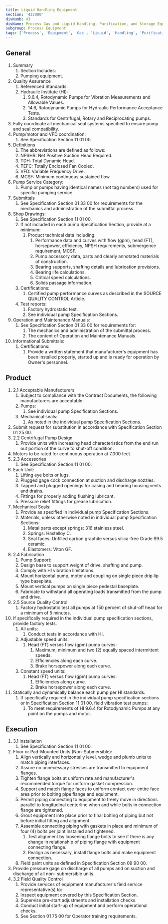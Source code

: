 ```yaml
---
title: Liquid Handling Equipment
section: '432000'
divNumb: 43
divName: Process Gas and Liquid Handling, Purification, and Storage Equipment
subgroup: Process Equipment
tags: ['Process', 'Equipment', 'Gas', 'Liquid', 'Handling', 'Purification', 'Storage']
---
```


## General

1. Summary
   1. Section Includes:
	1. Pumping equipment.
2. Quality Assurance
   1. Referenced Standards:
	1. Hydraulic Institute (HI):
		1. 9.6.4, Rotodynamic Pumps for Vibration Measurements and Allowable Values.
		2. 14.6, Rotodynamic Pumps for Hydraulic Performance Acceptance Tests.
		3. Standards for Centrifugal, Rotary and Reciprocating pumps.
2. Fully coordinate all mechanical seal systems specified to ensure pump and seal compatibility.
3. Pump/motor and VFD coordination:
      1. See Specification Section 11 01 00.
3. Definitions
   1. The abbreviations are defined as follows:
	1. NPSHR: Net Positive Suction Head Required.
	2. TDH: Total Dynamic Head.
	3. TEFC: Totally Enclosed Fan Cooled.
	4. VFD: Variable Frequency Drive.
	5. MCSF: Minimum continuous sustained flow.
2. Pump Service Category:
      1. Pump or pumps having identical names (not tag numbers) used for specific pumping service.
4. Submittals
   1. See Specification Section 01 33 00 for requirements for the mechanics and administration of the submittal process.
2. Shop Drawings:
	1. See Specification Section 11 01 00.
	2. If not included in each pump Specification Section, provide at a minimum:
		1. Product technical data including:
			1. Performance data and curves with flow (gpm), head (FT), horsepower, efficiency, NPSH requirements, submergence requirement, MCSF.
			2. Pump accessory data, parts and clearly annotated materials of construction.
			3. Bearing supports, shafting details and lubrication provisions.
			1. Bearing life calculations.
			2. Critical speed calculations.
			4. Solids passage information.
	3. Certifications:
		1. Certified pump performance curves as described in the SOURCE QUALITY CONTROL Article.
	4. Test reports:
		1. Factory hydrostatic test.
		2. See individual pump Specification Sections.
3. Operation and Maintenance Manuals:
	1. See Specification Section 01 33 00 for requirements for:
		1. The mechanics and administration of the submittal process.
		2. The content of Operation and Maintenance Manuals.
4. Informational Submittals:
	1. Certifications:
		1. Provide a written statement that manufacturer's equipment has been installed properly, started up and is ready for operation by Owner's personnel.
## Product
1. 2.1 Acceptable Manufacturers
   1. Subject to compliance with the Contract Documents, the following manufacturers are acceptable:
	1. Pumps:
		1. See individual pump Specification Sections.
	2. Mechanical seals:
		1. As noted in the individual pump Specification Sections.
2. Submit request for substitution in accordance with Specification Section 01 25 00.
1. 2.2 Centrifugal Pump Design
   1. Provide units with increasing head characteristics from the end run out portion of the curve to shut-off condition.
2. Motors to be rated for continuous operation at 7,000 feet.
1. 2.3 Accessories
   1. See Specification Section 11 01 00.
2. Each Unit:
	1. Lifting eye bolts or lugs.
	2. Plugged gage cock connection at suction and discharge nozzles.
	3. Tapped and plugged openings for casing and bearing housing vents and drains.
	4. Fittings for properly adding flushing lubricant.
	5. Pressure relief fittings for grease lubrication.
3. Mechanical Seals:
	1. Provide as specified in individual pump Specification Sections.
	2. Materials, unless otherwise noted in individual pump Specification Sections:
		1. Metal parts except springs: 316 stainless steel.
		2. Springs: Hastelloy C.
		3. Seal faces: Unfilled carbon graphite versus silica-free Grade 99.5 ceramic.
		4. Elastomers: Viton GF.
1. 2.4 Fabrication
   1. Pump Support:
	1. Design base to support weight of drive, shafting and pump.
	2. Comply with HI vibration limitations.
	3. Mount horizontal pump, motor and coupling on single piece drip lip type baseplate.
	4. Mount vertical pumps on single piece pedestal baseplate.
	5. Fabricate to withstand all operating loads transmitted from the pump and drive.
1. 2.5 Source Quality Control
   1. Factory hydrostatic test all pumps at 150 percent of shut-off head for a minimum of 5 minutes.
2. If specifically required in the individual pump specification sections, provide factory tests.
	1. All units:
		1. Conduct tests in accordance with HI.
	2. Adjustable speed units:
		1. Head (FT) verses flow (gpm) pump curves:
			1. Maximum, minimum and two (2) equally spaced intermittent speeds.
			2. Efficiencies along each curve.
			3. Brake horsepower along each curve.
	3. Constant speed units:
		1. Head (FT) versus flow (gpm) pump curves:
			1. Efficiencies along curve.
			2. Brake horsepower along each curve.
3. Statically and dynamically balance each pump per HI standards.
	1. If specifically required in the individual pump specification sections or in Specification Section 11 01 00, field vibration test pumps:
		1. To meet requirements of HI 9.6.4 for Rotodynamic Pumps at any point on the pumps and motor.


## Execution

1. 3.1 Installation
   1. See Specification Section 11 01 00.
2. Floor or Pad-Mounted Units (Non-Submersible):
	1. Align vertically and horizontally level, wedge and plumb units to match piping interfaces.
	2. Assure no unnecessary stresses are transmitted to equipment flanges.
	3. Tighten flange bolts at uniform rate and manufacturer's recommended torque for uniform gasket compression.
	4. Support and match flange faces to uniform contact over entire face area prior to bolting pipe flange and equipment.
	5. Permit piping connecting to equipment to freely move in directions parallel to longitudinal centerline when and while bolts in connection flange are tightened.
	6. Grout equipment into place prior to final bolting of piping but not before initial fitting and alignment.
	7. Assemble connecting piping with gaskets in place and minimum of four (4) bolts per joint installed and tightened.
		1. Test alignment by loosening flange bolts to see if there is any change in relationship of piping flange with equipment connecting flange.
		2. Realign as necessary, install flange bolts and make equipment connection.
	8. Field paint units as defined in Specification Section 09 90 00.
3. Provide pressure gage on discharge of all pumps and on suction and discharge of all non- submersible units.
1. 3.2 Field Quality Control
   1. Provide services of equipment manufacturer's field service representative(s) to:
	1. Inspect equipment covered by this Specification Section.
	2. Supervise pre-start adjustments and installation checks.
	3. Conduct initial start-up of equipment and perform operational checks.
	4. See Section 01 75 00 for Operator training requirements.

